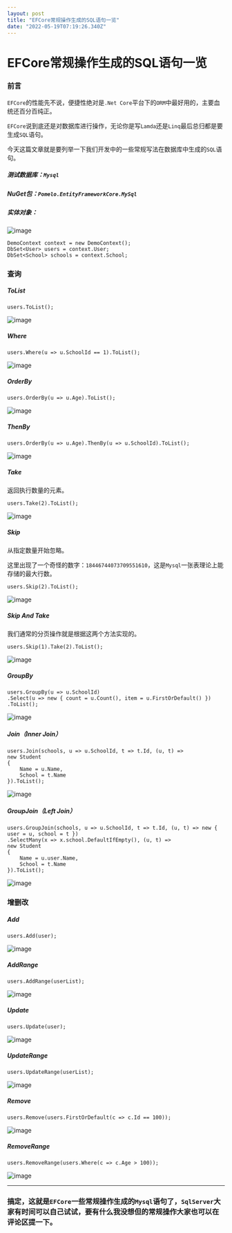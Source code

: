 ```yaml
---
layout: post
title: "EFCore常规操作生成的SQL语句一览"
date: "2022-05-19T07:19:26.340Z"
---
```

EFCore常规操作生成的SQL语句一览
====================

### 前言

`EFCore`的性能先不说，便捷性绝对是`.Net Core`平台下的`ORM`中最好用的，主要血统还百分百纯正。

`EFCore`说到底还是对数据库进行操作，无论你是写`Lamda`还是`Linq`最后总归都是要生成`SQL`语句。

今天这篇文章就是要列举一下我们开发中的一些常规写法在数据库中生成的`SQL`语句。

##### 测试数据库：`Mysql`

##### NuGet包：`Pomelo.EntityFrameworkCore.MySql`

##### 实体对象：

![image](https://img2022.cnblogs.com/blog/1539844/202205/1539844-20220519115817991-934953695.png)

    DemoContext context = new DemoContext();
    DbSet<User> users = context.User;
    DbSet<School> schools = context.School;
    

### 查询

##### ToList

    users.ToList();
    

![image](https://img2022.cnblogs.com/blog/1539844/202205/1539844-20220519120004621-1537148809.png)

##### Where

    users.Where(u => u.SchoolId == 1).ToList();
    

![image](https://img2022.cnblogs.com/blog/1539844/202205/1539844-20220519120047889-1528010384.png)

##### OrderBy

    users.OrderBy(u => u.Age).ToList();
    

![image](https://img2022.cnblogs.com/blog/1539844/202205/1539844-20220519120146315-2144797362.png)

##### ThenBy

    users.OrderBy(u => u.Age).ThenBy(u => u.SchoolId).ToList();
    

![image](https://img2022.cnblogs.com/blog/1539844/202205/1539844-20220519120234536-14195389.png)

##### Take

返回执行数量的元素。

    users.Take(2).ToList();
    

![image](https://img2022.cnblogs.com/blog/1539844/202205/1539844-20220519120317945-1822949738.png)

##### Skip

从指定数量开始忽略。

这里出现了一个奇怪的数字：`18446744073709551610`，这是`Mysql`一张表理论上能存储的最大行数。

    users.Skip(2).ToList();
    

![image](https://img2022.cnblogs.com/blog/1539844/202205/1539844-20220519120405276-59421315.png)

##### Skip And Take

我们通常的分页操作就是根据这两个方法实现的。

    users.Skip(1).Take(2).ToList();
    

![image](https://img2022.cnblogs.com/blog/1539844/202205/1539844-20220519120452985-473713810.png)

##### GroupBy

    users.GroupBy(u => u.SchoolId)
    .Select(u => new { count = u.Count(), item = u.FirstOrDefault() })
    .ToList();
    

![image](https://img2022.cnblogs.com/blog/1539844/202205/1539844-20220519120622294-856136055.png)

##### Join（Inner Join）

    users.Join(schools, u => u.SchoolId, t => t.Id, (u, t) =>
    new Student
    {
        Name = u.Name,
        School = t.Name
    }).ToList();
    

![image](https://img2022.cnblogs.com/blog/1539844/202205/1539844-20220519121045908-1840582993.png)

##### GroupJoin（Left Join）

    users.GroupJoin(schools, u => u.SchoolId, t => t.Id, (u, t) => new { user = u, school = t })
    .SelectMany(x => x.school.DefaultIfEmpty(), (u, t) =>
    new Student
    {
        Name = u.user.Name,
        School = t.Name
    }).ToList();
    

![image](https://img2022.cnblogs.com/blog/1539844/202205/1539844-20220519121212689-656833498.png)

### 增删改

##### Add

    users.Add(user);
    

![image](https://img2022.cnblogs.com/blog/1539844/202205/1539844-20220519121728318-278198454.png)

##### AddRange

    users.AddRange(userList);
    

![image](https://img2022.cnblogs.com/blog/1539844/202205/1539844-20220519121801234-1287293326.png)

##### Update

    users.Update(user);
    

![image](https://img2022.cnblogs.com/blog/1539844/202205/1539844-20220519121848606-796004331.png)

##### UpdateRange

    users.UpdateRange(userList);
    

![image](https://img2022.cnblogs.com/blog/1539844/202205/1539844-20220519121929863-1631567886.png)

##### Remove

    users.Remove(users.FirstOrDefault(c => c.Id == 100));
    

![image](https://img2022.cnblogs.com/blog/1539844/202205/1539844-20220519122011820-572426144.png)

##### RemoveRange

    users.RemoveRange(users.Where(c => c.Age > 100));
    

![image](https://img2022.cnblogs.com/blog/1539844/202205/1539844-20220519122046550-271510525.png)

* * *

### 搞定，这就是`EFCore`一些常规操作生成的`Mysql`语句了，`SqlServer`大家有时间可以自己试试，要有什么我没想但的常规操作大家也可以在评论区提一下。
